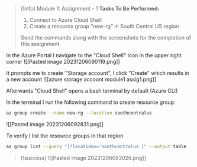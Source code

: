 > [!info] Module 1: Assignment - 1
> **Tasks To Be Performed:** 
> 1. Connect to Azure Cloud Shell 
> 2. Create a resource group “new-rg” in South Central US region 
> 
> Send the commands along with the screenshots for the completion of this assignment. 


In the Azure Portal I navigate to the "Cloud Shell"  Icon in the upper right corner
![[Pasted image 20231206090119.png]]

It prompts me to create ''Storage account", I click "Create" which results in a new account
![[azure storage account module1 assig1.png]]


Afterwards "Cloud Shell" opens a bash terminal by default (Azure CLI)

In the terminal I run the following command to create resource group:
```bash
az group create --name new-rg --location southcentralus
```
![[Pasted image 20231206092831.png]]

To verify I list the resource groups in that region
```bash
az group list --query "[?location=='southcentralus']" --output table
```

> [!success]
> ![[Pasted image 20231206093026.png]]



